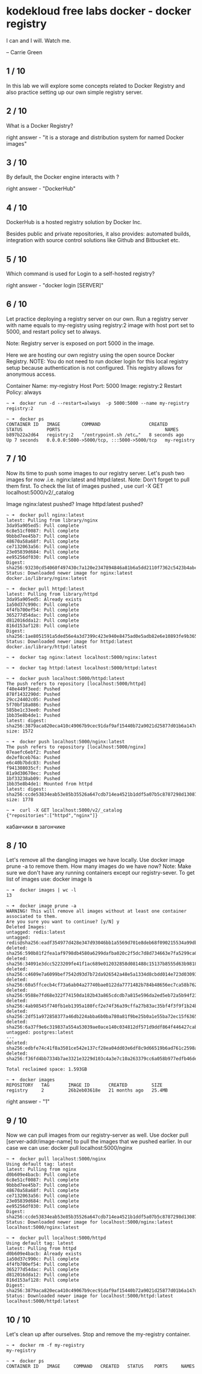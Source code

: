 # kodekloud free labs docker - docker registry

I can and I will. Watch me.

– Carrie Green

## 1 / 10

In this lab we will explore some concepts related to Docker Registry and also practice setting up our own simple registry server.

## 2 / 10
What is a Docker Registry?

right answer - "it is a storage and distribution system for named Docker images"

## 3 / 10
By default, the Docker engine interacts with ?

right answer - "DockerHub"

## 4 / 10
DockerHub is a hosted registry solution by Docker Inc.

Besides public and private repositories, it also provides:
automated builds,
integration with source control solutions like Github and Bitbucket etc.

## 5 / 10
Which command is used for Login to a self-hosted registry?

right answer - "docker login [SERVER]"

## 6 / 10

Let practice deploying a registry server on our own.
Run a registry server with name equals to my-registry using registry:2 image with host port set to 5000, and restart policy set to always.

Note: Registry server is exposed on port 5000 in the image.

Here we are hosting our own registry using the open source Docker Registry.
NOTE: You do not need to run docker login for this local registry setup because authentication is not configured. This registry allows for anonymous access.

Container Name: my-registry
Host Port: 5000
Image: registry:2
Restart Policy: always

```
~ ➜  docker run -d --restart=always  -p 5000:5000 --name my-registry registry:2

~ ➜  docker ps                                                                
CONTAINER ID   IMAGE        COMMAND                  CREATED         STATUS         PORTS                                       NAMES
b897b22a2d64   registry:2   "/entrypoint.sh /etc…"   8 seconds ago   Up 7 seconds   0.0.0.0:5000->5000/tcp, :::5000->5000/tcp   my-registry
```

## 7 / 10

Now its time to push some images to our registry server. Let's push two images for now .i.e. nginx:latest and httpd:latest.
Note: Don't forget to pull them first.
To check the list of images pushed , use curl -X GET localhost:5000/v2/_catalog

Image nginx:latest pushed?
Image httpd:latest pushed?

```
~ ➜  docker pull nginx:latest
latest: Pulling from library/nginx
3da95a905ed5: Pull complete 
6c8e51cf0087: Pull complete 
9bbbd7ee45b7: Pull complete 
48670a58a68f: Pull complete 
ce7132063a56: Pull complete 
23e05839d684: Pull complete 
ee95256df030: Pull complete 
Digest: sha256:93230cd54060f497430c7a120e2347894846a81b6a5dd2110f7362c5423b4abc
Status: Downloaded newer image for nginx:latest
docker.io/library/nginx:latest

~ ➜  docker pull httpd:latest            
latest: Pulling from library/httpd
3da95a905ed5: Already exists 
1a50d37c990c: Pull complete 
4f4fb700ef54: Pull complete 
365277d54dac: Pull complete 
d812016dda12: Pull complete 
816d153af128: Pull complete 
Digest: sha256:1ae8051591a5ded56e4a3d7399c423e940e8475ad0e5adb82e6e10893fe9b365
Status: Downloaded newer image for httpd:latest
docker.io/library/httpd:latest

~ ➜  docker tag nginx:latest localhost:5000/nginx:latest

~ ➜  docker tag httpd:latest localhost:5000/httpd:latest

~ ➜  docker push localhost:5000/httpd:latest            
The push refers to repository [localhost:5000/httpd]
f40e449f3eed: Pushed 
878f1432290d: Pushed 
29cc24402c05: Pushed 
5f70bf18a086: Pushed 
585be1c33ee0: Pushed 
1bb35e8b4de1: Pushed 
latest: digest: sha256:3879aca820eca410c49067b9cec91daf9af15440b72a9021d25877d01b6a147d size: 1572

~ ➜  docker push localhost:5000/nginx:latest
The push refers to repository [localhost:5000/nginx]
07eaefc6ebf2: Pushed 
de2ef8ceb76a: Pushed 
e6c40b7bdc83: Pushed 
f941308035cf: Pushed 
81a9d30670ec: Pushed 
1bf33238ab09: Pushed 
1bb35e8b4de1: Mounted from httpd 
latest: digest: sha256:ccde53834eab53e85b35526a647cdb714ea4521b1ddf5a07b5c8787298d13087 size: 1778

~ ➜  curl -X GET localhost:5000/v2/_catalog
{"repositories":["httpd","nginx"]}
```

кабанчики в загончике

## 8 / 10
Let's remove all the dangling images we have locally. Use docker image prune -a to remove them. How many images do we have now?
Note: Make sure we don't have any running containers except our registry-sever.
To get list of images use: docker image ls

```
~ ➜  docker images | wc -l                  
13

~ ➜  docker image prune -a                  
WARNING! This will remove all images without at least one container associated to them.
Are you sure you want to continue? [y/N] y
Deleted Images:
untagged: redis:latest
untagged: redis@sha256:eadf354977d428e347d93046bb1a5569d701e8deb68f090215534a99dbcb23b9
deleted: sha256:590b81f2fea1af9798db4580a6299dafba020c2f5dc7d8d734663e7fa5299ca0
deleted: sha256:34091e3dcc5223209fe41f1ac689e012032858d081488c15137b8555d63b9818
deleted: sha256:c4609e7a6099bef7542d93d7b72da926542a48e5a1334d8cbdd014e723d03093
deleted: sha256:60a5ffcecb4cf73a6ab04a27740bae0122da7771482b784b48656ec7ca58b762
deleted: sha256:9588e7fd68e322f74150da182b43a865cdcdb7a815e596da2ed5eb72a5b94f23
deleted: sha256:4ab98545f740fb1eb1395a180fcf2e74f36a39cffa27b83ac35bf4f3f9f1b24b
deleted: sha256:2df51a972858377a46db224abba6b0ba780a81f9be25b0a1e55ba72ec15f6365
deleted: sha256:6a37f9e6c319837a554a53039ae0ace140c034812df571d9ddf864f446427cab
untagged: postgres:latest
---
deleted: sha256:edbfe74c41f8a3501ce542e137cf28ea04dd03e6df8c9d66519b6ad761c2598a
deleted: sha256:f36fd4bb7334b7ae3321e3229d103c4a3e7c10a263379cc6a058b977edfb46de

Total reclaimed space: 1.593GB

~ ➜  docker images        
REPOSITORY   TAG       IMAGE ID       CREATED         SIZE
registry     2         26b2eb03618e   21 months ago   25.4MB
```

right answer - "1"

## 9 / 10

Now we can pull images from our registry-server as well. Use docker pull [server-addr/image-name] to pull the images that we pushed earlier.
In our case we can use: docker pull localhost:5000/nginx

```
~ ➜  docker pull localhost:5000/nginx            
Using default tag: latest
latest: Pulling from nginx
d0b609e4bacb: Pull complete 
6c8e51cf0087: Pull complete 
9bbbd7ee45b7: Pull complete 
48670a58a68f: Pull complete 
ce7132063a56: Pull complete 
23e05839d684: Pull complete 
ee95256df030: Pull complete 
Digest: sha256:ccde53834eab53e85b35526a647cdb714ea4521b1ddf5a07b5c8787298d13087
Status: Downloaded newer image for localhost:5000/nginx:latest
localhost:5000/nginx:latest

~ ➜  docker pull localhost:5000/httpd
Using default tag: latest
latest: Pulling from httpd
d0b609e4bacb: Already exists 
1a50d37c990c: Pull complete 
4f4fb700ef54: Pull complete 
365277d54dac: Pull complete 
d812016dda12: Pull complete 
816d153af128: Pull complete 
Digest: sha256:3879aca820eca410c49067b9cec91daf9af15440b72a9021d25877d01b6a147d
Status: Downloaded newer image for localhost:5000/httpd:latest
localhost:5000/httpd:latest
```

## 10 / 10
Let's clean up after ourselves.
Stop and remove the my-registry container.

```
~ ➜  docker rm -f my-registry                                                 
my-registry

~ ➜  docker ps                       
CONTAINER ID   IMAGE     COMMAND   CREATED   STATUS    PORTS     NAMES 
```